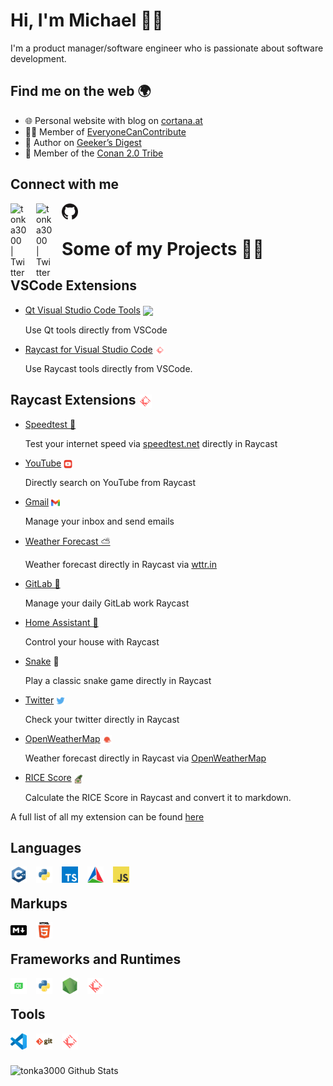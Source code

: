# Hi, I'm Michael 🙋‍♂️
I'm a product manager/software engineer who is passionate about software development.

## Find me on the web 🌍
- 🌐 Personal website with blog on [cortana.at](https://cortana.at)
- 👨‍💻 Member of [EveryoneCanContribute](https://everyonecancontribute.com)
- 📑 Author on [Geeker’s Digest](https://www.geekersdigest.com)
- 🐸 Member of the [Conan 2.0 Tribe](https://conan.io/tribe.html)

## Connect with me
<a href="https://twitter.com/tonka_2000">
    <img alt="tonka3000 | Twitter" align="left" width="26px" style="margin-right:15px" src="https://raw.githubusercontent.com/tonka3000/tonka3000/master/assets/twitter.svg" />
  </a>
<a href="https://gitlab.com/tonka3000">
  <img alt="tonka3000 | Twitter" align="left" width="26px" style="margin-right:15px" src="https://raw.githubusercontent.com/tonka3000/tonka3000/master/assets/gitlab.svg" />
</a>
<a href="https://github.com/tonka3000">
  <picture>
    <source media="(prefers-color-scheme: dark)" align="left" width="26px" style="margin-right:15px" srcset="./assets/github_dark.png">
    <img alt="GitHub" align="left" width="26px" style="margin-right:15px" src="https://raw.githubusercontent.com/github/explore/78df643247d429f6cc873026c0622819ad797942/topics/github/github.png" />
  </picture>
</a>

<br/>

# Some of my Projects 👨‍💻

## VSCode Extensions

* [Qt Visual Studio Code Tools](https://marketplace.visualstudio.com/items?itemName=tonka3000.qtvsctools) <img src="https://raw.githubusercontent.com/tonka3000/vscode-qt-tools/develop/icon.png" style="height:1em; vertical-align: middle"/>

  Use Qt tools directly from VSCode

* [Raycast for Visual Studio Code](https://marketplace.visualstudio.com/items?itemName=tonka3000.raycast) <img src="assets/raycast-logo-light.svg" style="height: 1em; vertical-align: middle">

  Use Raycast tools directly from VSCode.

## Raycast Extensions <img src="assets/raycast-logo-light.svg" style="height: 1em; vertical-align: middle">

* [Speedtest 🚀](https://www.raycast.com/tonka3000/speedtest)

  Test your internet speed via [speedtest.net](https://www.speedtest.net) directly in Raycast

* [YouTube](https://www.raycast.com/tonka3000/youtube) <img src="https://raw.githubusercontent.com/raycast/extensions/main/extensions/youtube/assets/youtube.png" style="height: 1em; vertical-align: middle"/>

  Directly search on YouTube from Raycast

- [Gmail](https://www.raycast.com/tonka3000/gmail) <img src="https://raw.githubusercontent.com/raycast/extensions/main/extensions/gmail/assets/gmail.png" style="height: 1em; vertical-align: middle"/>

  Manage your inbox and send emails

* [Weather Forecast ⛅](https://www.raycast.com/tonka3000/weather)

  Weather forecast directly in Raycast via [wttr.in](https://wttr.in)

* [GitLab 🦊](https://www.raycast.com/tonka3000/gitlab)

  Manage your daily GitLab work Raycast

* [Home Assistant 🏡](https://www.raycast.com/tonka3000/homeassistant)

  Control your house with Raycast

* [Snake](https://www.raycast.com/tonka3000/snake) 🐍

  Play a classic snake game directly in Raycast

* [Twitter](https://www.raycast.com/tonka3000/twitter) <img src="https://raw.githubusercontent.com/raycast/extensions/main/extensions/twitter/assets/twitter.png" style="height:1em; vertical-align: middle"/>

  Check your twitter directly in Raycast

* [OpenWeatherMap](https://www.raycast.com/tonka3000/openweathermap) <img src="https://raw.githubusercontent.com/raycast/extensions/main/extensions/openweathermap/assets/openweathermap.png" style="height:1em; vertical-align: middle"/>

  Weather forecast directly in Raycast via [OpenWeatherMap](https://openweathermap.org)

* [RICE Score](https://www.raycast.com/tonka3000/ricescore) <img src="https://raw.githubusercontent.com/raycast/extensions/main/extensions/ricescore/assets/rice.png" style="height: 1em; vertical-align: middle"/>

  Calculate the RICE Score in Raycast and convert it to markdown.

A full list of all my extension can be found [here](https://www.raycast.com/tonka3000)


## Languages

<img alt="C++" align="left" width="26px" style="margin-right:15px" src="https://raw.githubusercontent.com/github/explore/80688e429a7d4ef2fca1e82350fe8e3517d3494d/topics/cpp/cpp.png" />
<img alt="Python" align="left" width="26px" style="margin-right:15px" src="https://raw.githubusercontent.com/github/explore/80688e429a7d4ef2fca1e82350fe8e3517d3494d/topics/python/python.png" />
<img alt="TypeScript" align="left" width="26px" style="margin-right:15px" src="https://raw.githubusercontent.com/github/explore/80688e429a7d4ef2fca1e82350fe8e3517d3494d/topics/typescript/typescript.png" />
<img alt="CMake" align="left" width="26px" style="margin-right:15px" src="assets/cmake.png">
<img alt="JavaScript" align="left" width="26px" style="margin-right:15px" src="https://raw.githubusercontent.com/github/explore/80688e429a7d4ef2fca1e82350fe8e3517d3494d/topics/javascript/javascript.png" />

<br>

## Markups

<img alt="Markdown" align="left" width="26px" style="margin-right:15px" src="https://raw.githubusercontent.com/github/explore/80688e429a7d4ef2fca1e82350fe8e3517d3494d/topics/markdown/markdown.png" />
<img alt="HTML5" align="left" width="26px" style="margin-right:15px" src="https://raw.githubusercontent.com/github/explore/80688e429a7d4ef2fca1e82350fe8e3517d3494d/topics/html/html.png" />

<br>

## Frameworks and Runtimes

<img alt="Qt" align="left" width="26px" style="margin-right:15px" src="https://raw.githubusercontent.com/github/explore/80688e429a7d4ef2fca1e82350fe8e3517d3494d/topics/qt/qt.png" />
<img alt="Python" align="left" width="26px" style="margin-right:15px" src="https://raw.githubusercontent.com/github/explore/80688e429a7d4ef2fca1e82350fe8e3517d3494d/topics/python/python.png" />
<img alt="Node.js" align="left" width="26px" style="margin-right:15px" src="https://raw.githubusercontent.com/github/explore/80688e429a7d4ef2fca1e82350fe8e3517d3494d/topics/nodejs/nodejs.png" />
<img alt="Raycast" align="left" width="26px" style="margin-right:15px" src="assets/raycast-logo-light.svg">

<br>

## Tools

<img alt="Visual Studio Code" align="left" width="26px" style="margin-right:15px" src="https://raw.githubusercontent.com/github/explore/80688e429a7d4ef2fca1e82350fe8e3517d3494d/topics/visual-studio-code/visual-studio-code.png" />
<img alt="Git" align="left" width="26px" style="margin-right:15px" src="https://raw.githubusercontent.com/github/explore/80688e429a7d4ef2fca1e82350fe8e3517d3494d/topics/git/git.png" />
<img alt="Raycast" align="left" width="26px" style="margin-right:15px" src="assets/raycast-logo-light.svg">

<br/>
<br/>
<br/>

<img align="left" alt="tonka3000 Github Stats" src="https://github-readme-stats.vercel.app/api?username=tonka3000&show_icons=true&hide_border=true" />
